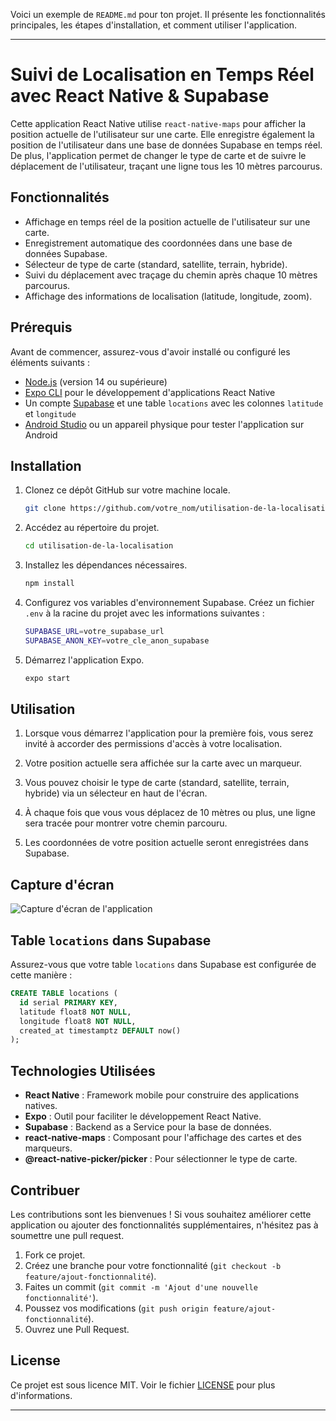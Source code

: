 Voici un exemple de `README.md` pour ton projet. Il présente les fonctionnalités principales, les étapes d'installation, et comment utiliser l'application.

---

# Suivi de Localisation en Temps Réel avec React Native & Supabase

Cette application React Native utilise `react-native-maps` pour afficher la position actuelle de l'utilisateur sur une carte. Elle enregistre également la position de l'utilisateur dans une base de données Supabase en temps réel. De plus, l'application permet de changer le type de carte et de suivre le déplacement de l'utilisateur, traçant une ligne tous les 10 mètres parcourus.

## Fonctionnalités

- Affichage en temps réel de la position actuelle de l'utilisateur sur une carte.
- Enregistrement automatique des coordonnées dans une base de données Supabase.
- Sélecteur de type de carte (standard, satellite, terrain, hybride).
- Suivi du déplacement avec traçage du chemin après chaque 10 mètres parcourus.
- Affichage des informations de localisation (latitude, longitude, zoom).

## Prérequis

Avant de commencer, assurez-vous d'avoir installé ou configuré les éléments suivants :

- [Node.js](https://nodejs.org/) (version 14 ou supérieure)
- [Expo CLI](https://docs.expo.dev/get-started/installation/) pour le développement d'applications React Native
- Un compte [Supabase](https://supabase.io/) et une table `locations` avec les colonnes `latitude` et `longitude`
- [Android Studio](https://developer.android.com/studio) ou un appareil physique pour tester l'application sur Android

## Installation

1. Clonez ce dépôt GitHub sur votre machine locale.

   ```bash
   git clone https://github.com/votre_nom/utilisation-de-la-localisation.git
   ```

2. Accédez au répertoire du projet.

   ```bash
   cd utilisation-de-la-localisation
   ```

3. Installez les dépendances nécessaires.

   ```bash
   npm install
   ```

4. Configurez vos variables d'environnement Supabase. Créez un fichier `.env` à la racine du projet avec les informations suivantes :

   ```bash
   SUPABASE_URL=votre_supabase_url
   SUPABASE_ANON_KEY=votre_cle_anon_supabase
   ```

5. Démarrez l'application Expo.

   ```bash
   expo start
   ```

## Utilisation

1. Lorsque vous démarrez l'application pour la première fois, vous serez invité à accorder des permissions d'accès à votre localisation.

2. Votre position actuelle sera affichée sur la carte avec un marqueur.

3. Vous pouvez choisir le type de carte (standard, satellite, terrain, hybride) via un sélecteur en haut de l'écran.

4. À chaque fois que vous vous déplacez de 10 mètres ou plus, une ligne sera tracée pour montrer votre chemin parcouru.

5. Les coordonnées de votre position actuelle seront enregistrées dans Supabase.

## Capture d'écran

![Capture d'écran de l'application](https://lien-vers-votre-image.com)

## Table `locations` dans Supabase

Assurez-vous que votre table `locations` dans Supabase est configurée de cette manière :

```sql
CREATE TABLE locations (
  id serial PRIMARY KEY,
  latitude float8 NOT NULL,
  longitude float8 NOT NULL,
  created_at timestamptz DEFAULT now()
);
```

## Technologies Utilisées

- **React Native** : Framework mobile pour construire des applications natives.
- **Expo** : Outil pour faciliter le développement React Native.
- **Supabase** : Backend as a Service pour la base de données.
- **react-native-maps** : Composant pour l'affichage des cartes et des marqueurs.
- **@react-native-picker/picker** : Pour sélectionner le type de carte.

## Contribuer

Les contributions sont les bienvenues ! Si vous souhaitez améliorer cette application ou ajouter des fonctionnalités supplémentaires, n'hésitez pas à soumettre une pull request.

1. Fork ce projet.
2. Créez une branche pour votre fonctionnalité (`git checkout -b feature/ajout-fonctionnalité`).
3. Faites un commit (`git commit -m 'Ajout d'une nouvelle fonctionnalité'`).
4. Poussez vos modifications (`git push origin feature/ajout-fonctionnalité`).
5. Ouvrez une Pull Request.

## License

Ce projet est sous licence MIT. Voir le fichier [LICENSE](LICENSE) pour plus d'informations.

---

